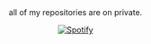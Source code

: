 &nbsp;<div align="center">
  all of my repositories are on private.

  [![Spotify](https://novatorem.vercel.app/api/spotify?background_color=0d1117&border_color=ffffff)](https://open.spotify.com/user/21iaphpwcb2zcl7goxny3iq5i?si=ec69a7c766714536)
</div>
